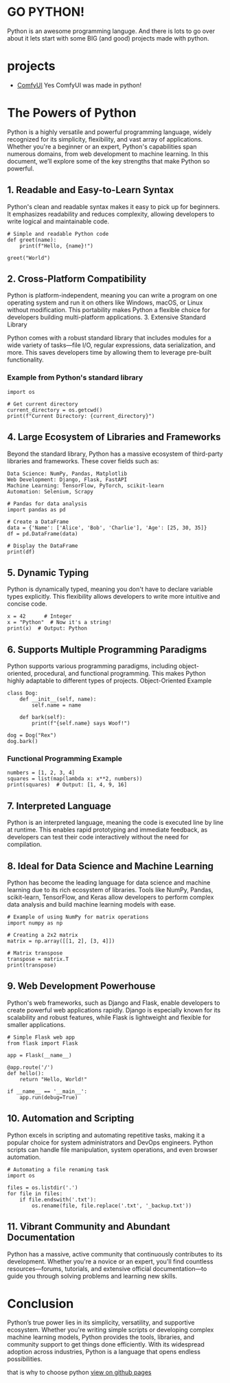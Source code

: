 # GO PYTHON!
Python is an awesome programming languge. And there is lots to go over about it lets start with some BIG (and good) projects made with python.

# projects
+ [ComfyUI](https://github.com/comfyanonymous/comfyui) Yes ComfyUI was made in python!

# The Powers of Python

Python is a highly versatile and powerful programming language, widely recognized for its simplicity, flexibility, and vast array of applications. Whether you're a beginner or an expert, Python's capabilities span numerous domains, from web development to machine learning. In this document, we’ll explore some of the key strengths that make Python so powerful.

## 1. Readable and Easy-to-Learn Syntax

Python's clean and readable syntax makes it easy to pick up for beginners. It emphasizes readability and reduces complexity, allowing developers to write logical and maintainable code.

```
# Simple and readable Python code
def greet(name):
    print(f"Hello, {name}!")

greet("World")
```
## 2. Cross-Platform Compatibility

Python is platform-independent, meaning you can write a program on one operating system and run it on others like Windows, macOS, or Linux without modification. This portability makes Python a flexible choice for developers building multi-platform applications.
3. Extensive Standard Library

Python comes with a robust standard library that includes modules for a wide variety of tasks—file I/O, regular expressions, data serialization, and more. This saves developers time by allowing them to leverage pre-built functionality.

### Example from Python's standard library

```
import os

# Get current directory
current_directory = os.getcwd()
print(f"Current Directory: {current_directory}")
```

## 4. Large Ecosystem of Libraries and Frameworks

Beyond the standard library, Python has a massive ecosystem of third-party libraries and frameworks. These cover fields such as:

    Data Science: NumPy, Pandas, Matplotlib
    Web Development: Django, Flask, FastAPI
    Machine Learning: TensorFlow, PyTorch, scikit-learn
    Automation: Selenium, Scrapy

```
# Pandas for data analysis
import pandas as pd

# Create a DataFrame
data = {'Name': ['Alice', 'Bob', 'Charlie'], 'Age': [25, 30, 35]}
df = pd.DataFrame(data)

# Display the DataFrame
print(df)
```

## 5. Dynamic Typing

Python is dynamically typed, meaning you don't have to declare variable types explicitly. This flexibility allows developers to write more intuitive and concise code.

```
x = 42      # Integer
x = "Python"  # Now it's a string!
print(x)  # Output: Python
```

## 6. Supports Multiple Programming Paradigms

Python supports various programming paradigms, including object-oriented, procedural, and functional programming. This makes Python highly adaptable to different types of projects.
Object-Oriented Example

```
class Dog:
    def __init__(self, name):
        self.name = name

    def bark(self):
        print(f"{self.name} says Woof!")

dog = Dog("Rex")
dog.bark()
```

### Functional Programming Example

```
numbers = [1, 2, 3, 4]
squares = list(map(lambda x: x**2, numbers))
print(squares)  # Output: [1, 4, 9, 16]
```

## 7. Interpreted Language

Python is an interpreted language, meaning the code is executed line by line at runtime. This enables rapid prototyping and immediate feedback, as developers can test their code interactively without the need for compilation.

## 8. Ideal for Data Science and Machine Learning

Python has become the leading language for data science and machine learning due to its rich ecosystem of libraries. Tools like NumPy, Pandas, scikit-learn, TensorFlow, and Keras allow developers to perform complex data analysis and build machine learning models with ease.

```
# Example of using NumPy for matrix operations
import numpy as np

# Creating a 2x2 matrix
matrix = np.array([[1, 2], [3, 4]])

# Matrix transpose
transpose = matrix.T
print(transpose)
```

## 9. Web Development Powerhouse

Python's web frameworks, such as Django and Flask, enable developers to create powerful web applications rapidly. Django is especially known for its scalability and robust features, while Flask is lightweight and flexible for smaller applications.

```
# Simple Flask web app
from flask import Flask

app = Flask(__name__)

@app.route('/')
def hello():
    return "Hello, World!"

if __name__ == '__main__':
    app.run(debug=True)
```

## 10. Automation and Scripting

Python excels in scripting and automating repetitive tasks, making it a popular choice for system administrators and DevOps engineers. Python scripts can handle file manipulation, system operations, and even browser automation.

```
# Automating a file renaming task
import os

files = os.listdir('.')
for file in files:
    if file.endswith('.txt'):
        os.rename(file, file.replace('.txt', '_backup.txt'))
```

## 11. Vibrant Community and Abundant Documentation

Python has a massive, active community that continuously contributes to its development. Whether you're a novice or an expert, you'll find countless resources—forums, tutorials, and extensive official documentation—to guide you through solving problems and learning new skills.

# Conclusion

Python’s true power lies in its simplicity, versatility, and supportive ecosystem. Whether you're writing simple scripts or developing complex machine learning models, Python provides the tools, libraries, and community support to get things done efficiently. With its widespread adoption across industries, Python is a language that opens endless possibilities.

that is why to choose python
[view on github pages](https://webbrowser11.github.io/go-python)
